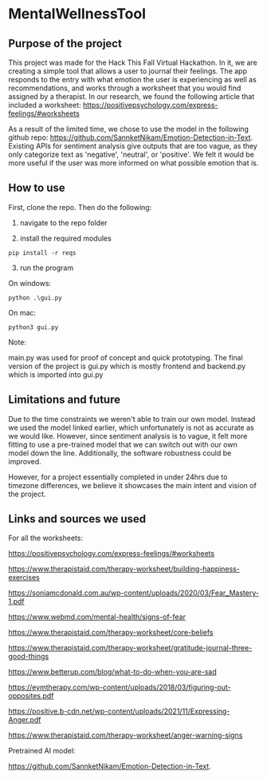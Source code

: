 # MentalWellnessTool

## Purpose of the project

This project was made for the Hack This Fall Virtual Hackathon. In it, we are creating a simple tool that allows a user to journal their feelings. The app responds to the entry with what emotion the user is experiencing as well as recommendations, and works through a worksheet that you would find assigned by a therapist. In our research, we found the following article that included a worksheet: https://positivepsychology.com/express-feelings/#worksheets

As a result of the limited time, we chose to use the model in the following github repo: https://github.com/SannketNikam/Emotion-Detection-in-Text. Existing APIs for sentiment analysis give outputs that are too vague, as they only categorize text as 'negative', 'neutral', or 'positive'. We felt it would be more useful if the user was more informed on what possible emotion that is. 

## How to use

First, clone the repo. Then do the following:

1. navigate to the repo folder

2. install the required modules

```pip install -r reqs```

3. run the program

On windows:

```python .\gui.py```

On mac:

```python3 gui.py```


Note:

main.py was used for proof of concept and quick prototyping. The final version of the project is gui.py which is mostly frontend and backend.py which is imported into gui.py

## Limitations and future

Due to the time constraints we weren't able to train our own model. Instead we used the model linked earlier, which unfortunately is not as accurate as we would like. However, since sentiment analysis is to vague, it felt more fitting to use a pre-trained model that we can switch out with our own model down the line. Additionally, the software robustness could be improved. 

However, for a project essentially completed in under 24hrs due to timezone differences, we believe it showcases the main intent and vision of the project.

## Links and sources we used

For all the worksheets:

https://positivepsychology.com/express-feelings/#worksheets 

https://www.therapistaid.com/therapy-worksheet/building-happiness-exercises

https://soniamcdonald.com.au/wp-content/uploads/2020/03/Fear_Mastery-1.pdf

https://www.webmd.com/mental-health/signs-of-fear

https://www.therapistaid.com/therapy-worksheet/core-beliefs

https://www.therapistaid.com/therapy-worksheet/gratitude-journal-three-good-things

https://www.betterup.com/blog/what-to-do-when-you-are-sad

https://eymtherapy.com/wp-content/uploads/2018/03/figuring-out-opposites.pdf

https://positive.b-cdn.net/wp-content/uploads/2021/11/Expressing-Anger.pdf

https://www.therapistaid.com/therapy-worksheet/anger-warning-signs



Pretrained AI model:

https://github.com/SannketNikam/Emotion-Detection-in-Text. 


